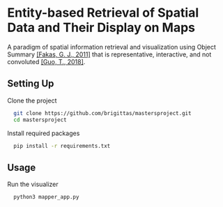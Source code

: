 
# Entity-based Retrieval of Spatial Data and Their Display on Maps

A paradigm of spatial information retrieval and visualization using Object Summary [[Fakas, G. J., 2011]](https://www.google.com) that is representative, interactive, and not convoluted [[Guo, T., 2018]](https://www.google.com).
## Setting Up


Clone the project
```bash
  git clone https://github.com/brigittas/mastersproject.git
  cd mastersproject
```

Install required packages
```bash
  pip install -r requirements.txt
```
## Usage

Run the visualizer
```bash
  python3 mapper_app.py
```


